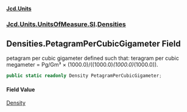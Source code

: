 #### [Jcd.Units](index.md 'index')

### [Jcd.Units.UnitsOfMeasure.SI](Jcd.Units.UnitsOfMeasure.SI.md 'Jcd.Units.UnitsOfMeasure.SI').[Densities](Densities.md 'Jcd.Units.UnitsOfMeasure.SI.Densities')

## Densities.PetagramPerCubicGigameter Field

petagram per cubic gigameter defined such that: teragram per cubic megameter = Pg/Gm³ ×
(1000.0)/((1000.0)*(1000.0)*(1000.0)).

```csharp
public static readonly Density PetagramPerCubicGigameter;
```

#### Field Value

[Density](Density.md 'Jcd.Units.UnitTypes.Density')